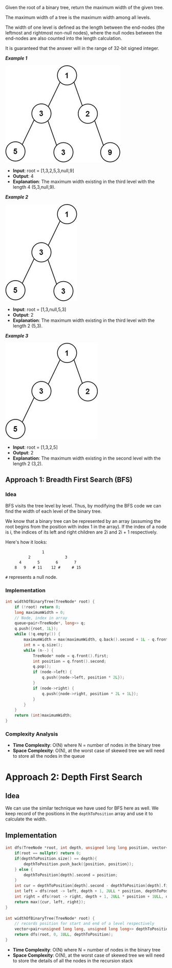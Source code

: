 <!-- Problem Statement -->

Given the root of a binary tree, return the maximum width of the given tree.

The maximum width of a tree is the maximum width among all levels.

The width of one level is defined as the length between the end-nodes (the leftmost
and rightmost non-null nodes), where the null nodes between the end-nodes are also
counted into the length calculation.

It is guaranteed that the answer will in the range of 32-bit signed integer.

***Example 1***

![](./maximum-width-tree1.jpg)

- **Input**:  root = [1,3,2,5,3,null,9] 
- **Output**:  4
- **Explanation**: The maximum width existing in the third level with the length 4 (5,3,null,9).

***Example 2***

![](./maximum-width-tree2.jpg)

- **Input**: root = [1,3,null,5,3]
- **Output**: 2
- **Explanation**: The maximum width existing in the third level with the length 2 (5,3).

***Example 3***

![](./maximum-width-tree3.jpg)

- **Input**: root = [1,3,2,5]
- **Output**: 2
- **Explanation**: The maximum width existing in the second level with the length 2 (3,2).


## Approach 1: Breadth First Search (BFS)

### Idea

BFS visits the tree level by level. Thus, by modifying the BFS code we can find the
width of each level of the binary tree.

We know that a binary tree can be represented by an array (assuming the root begins
from the position with index 1 in the array). If the index of a node is i, the
indices of its left and right children are 2i and 2i + 1 respectively.

Here's how it looks:

```text
                1
          2               3
      4       5       6       7
    8   9   # 11    12 #     # 15
```

`#` represents a null node.


### Implementation

```cpp
int widthOfBinaryTree(TreeNode* root) {
    if (!root) return 0;
    long maximumWidth = 0;
    // Node, index in array
    queue<pair<TreeNode*, long>> q;
    q.push({root, 1L});
    while (!q.empty()) {
        maximumWidth = max(maximumWidth, q.back().second + 1L - q.front().second);
        int n = q.size();
        while (n--) {
            TreeNode* node = q.front().first;
            int position = q.front().second;
            q.pop();
            if (node->left) {
                q.push({node->left, position * 2L});
            }
            if (node->right) {
                q.push({node->right, position * 2L + 1L});
            }
        }
    }
    return (int)maximumWidth;
}
```

### Complexity Analysis

- **Time Complexity**: O(N) where N = number of nodes in the binary tree
- **Space Complexity**: O(N), at the worst case of skewed tree we will need
  to store all the nodes in the queue

# Approach 2: Depth First Search

## Idea

We can use the similar technique we have used for BFS here as well. We keep record
of the positions in the `depthToPosition` array and use it to calculate the width.

## Implementation

```cpp
int dfs(TreeNode *root, int depth, unsigned long long position, vector<pair<unsigned long long, unsigned long long>> &depthToPosition){
    if(root == nullptr) return 0;
    if(depthToPosition.size() == depth){
        depthToPosition.push_back({position, position});
    } else {
        depthToPosition[depth].second = position;
    }
    int cur = depthToPosition[depth].second - depthToPosition[depth].first + 1;
    int left = dfs(root -> left, depth + 1, 2ULL * position, depthToPosition);
    int right = dfs(root -> right, depth + 1, 2ULL * position + 1ULL, depthToPosition);
    return max({cur, left, right});
}
    
int widthOfBinaryTree(TreeNode* root) {
    // records position for start and end of a level respectively
    vector<pair<unsigned long long, unsigned long long>> depthToPosition;
    return dfs(root, 0, 1ULL, depthToPosition);
}
```

- **Time Complexity**: O(N) where N = number of nodes in the binary tree
- **Space Complexity**: O(N), at the worst case of skewed tree we will need
  to store the details of all the nodes in the recursion stack
